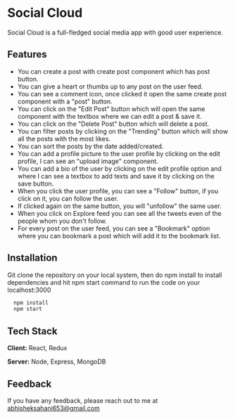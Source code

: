 # Social Cloud

Social Cloud is a full-fledged social media app with good user experience.

## Features

- You can create a post with create post component which has post button.
- You can give a heart or thumbs up to any post on the user feed.
- You can see a comment icon, once clicked it open the same create post component with a "post" button.
- You can click on the "Edit Post" button which will open the same component with the textbox where we can edit a post & save it.
- You can click on the "Delete Post" button which will delete a post.
- You can filter posts by clicking on the "Trending" button which will show all the posts with the most likes.
- You can sort the posts by the date added/created.
- You can add a profile picture to the user profile by clicking on the edit profile, I can see an "upload image" component.
- You can add a bio of the user by clicking on the edit profile option and where I can see a textbox to add texts and save it by clicking on the save button.
- When you click the user profile, you can see a "Follow" button, if you click on it, you can follow the user.
- If clicked again on the same button, you will "unfollow" the same user.
- When you click on Explore feed you can see all the tweets even of the people whom you don't follow.
- For every post on the user feed, you can see a "Bookmark" option where you can bookmark a post which will add it to the bookmark list.

## Installation

Git clone the repository on your local system, then do npm install to install dependencies and hit npm start command to run the code on your localhost:3000

```bash
  npm install
  npm start
```

## Tech Stack

**Client:** React, Redux

**Server:** Node, Express, MongoDB

## Feedback

If you have any feedback, please reach out to me at abhisheksahani653@gmail.com
